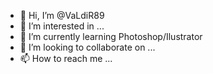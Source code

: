 - 👋 Hi, I’m @VaLdiR89
- 👀 I’m interested in ...
- 🌱 I’m currently learning Photoshop/Ilustrator
- 💞️ I’m looking to collaborate on ...
- 📫 How to reach me ...

<!---
VaLdiR89/VaLdiR89 is a ✨ special ✨ repository because its `README.md` (this file) appears on your GitHub profile.
You can click the Preview link to take a look at your changes.
--->
